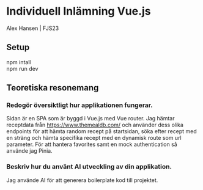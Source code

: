 # Individuell Inlämning Vue.js

Alex Hansen | FJS23

## Setup

npm intall  
npm run dev

## Teoretiska resonemang

### Redogör översiktligt hur applikationen fungerar.

Sidan är en SPA som är byggd i Vue.js med Vue router. Jag hämtar receptdata från https://www.themealdb.com/ och använder dess olika endpoints för att hämta random recept på startsidan, söka efter recept med en sträng och hämta specifika recept med en dynamisk route som url parameter. För att hantera favorites samt en mock authentication så använde jag Pinia.

### Beskriv hur du använt AI utveckling av din applikation.

Jag använde AI för att generera boilerplate kod till projektet.
